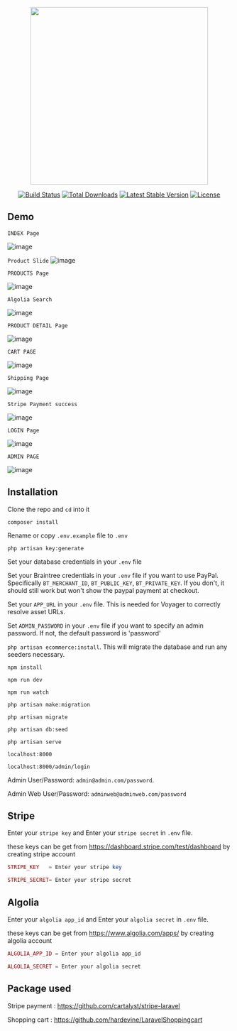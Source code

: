 <p align="center"><img src="https://res.cloudinary.com/dtfbvvkyp/image/upload/v1566331377/laravel-logolockup-cmyk-red.svg" width="400"></p>

<p align="center">
<a href="https://travis-ci.org/laravel/framework"><img src="https://travis-ci.org/laravel/framework.svg" alt="Build Status"></a>
<a href="https://packagist.org/packages/laravel/framework"><img src="https://poser.pugx.org/laravel/framework/d/total.svg" alt="Total Downloads"></a>
<a href="https://packagist.org/packages/laravel/framework"><img src="https://poser.pugx.org/laravel/framework/v/stable.svg" alt="Latest Stable Version"></a>
<a href="https://packagist.org/packages/laravel/framework"><img src="https://poser.pugx.org/laravel/framework/license.svg" alt="License"></a>
</p>

## Demo

`INDEX Page`

![image](https://user-images.githubusercontent.com/29988949/80226543-58bb9880-8601-11ea-88b9-b0c870c95f7c.png)

`Product Slide`
![image](https://user-images.githubusercontent.com/29988949/80224163-2f4d3d80-85fe-11ea-9cdb-bf67bd3dceb6.png)

`PRODUCTS Page`

![image](https://user-images.githubusercontent.com/29988949/80225185-93bccc80-85ff-11ea-80e4-dc129aecc335.png)


`Algolia Search`

![image](https://user-images.githubusercontent.com/29988949/80266763-8250e000-8652-11ea-9cac-688462fb6c0d.png)

`PRODUCT DETAIL Page`

![image](https://user-images.githubusercontent.com/29988949/80225662-34ab8780-8600-11ea-9dce-11e7ecf75ffd.png)

`CART PAGE`

![image](https://user-images.githubusercontent.com/29988949/80226203-e8ad1280-8600-11ea-81be-24419271e6ee.png)

`Shipping Page`

![image](https://user-images.githubusercontent.com/29988949/80250312-6df7ed80-8628-11ea-8faf-9ec7541c51c6.png)

`Stripe Payment success`

![image](https://user-images.githubusercontent.com/29988949/80250520-e3fc5480-8628-11ea-88af-d3b228c9a37f.png)

`LOGIN Page`

![image](https://user-images.githubusercontent.com/29988949/80223792-9c140800-85fd-11ea-995d-a39a86f7e662.png)

`ADMIN PAGE`

![image](https://user-images.githubusercontent.com/29988949/80226592-6bce6880-8601-11ea-9db3-5755162c92f5.png)







## Installation

 Clone the repo and `cd` into it

 `composer install`

 Rename or copy `.env.example` file to `.env`

 `php artisan key:generate`

 Set your database credentials in your `.env` file

 Set your Braintree credentials in your `.env` file if you want to use PayPal. Specifically `BT_MERCHANT_ID`, `BT_PUBLIC_KEY`, `BT_PRIVATE_KEY`. If you don't, it should still work but won't show the paypal payment at checkout.

 Set your `APP_URL` in your `.env` file. This is needed for Voyager to correctly resolve asset URLs.

 Set `ADMIN_PASSWORD` in your `.env` file if you want to specify an admin password. If not, the default password is 'password'

 `php artisan ecommerce:install`. This will migrate the database and run any seeders necessary. 

 `npm install`

 `npm run dev`

 `npm run watch`

 `php artisan make:migration`

 `php artisan migrate`

 `php artisan db:seed`

 `php artisan serve`

 `localhost:8000`

 `localhost:8000/admin/login`

  Admin User/Password: `admin@admin.com/password`.
  
  Admin Web User/Password: `adminweb@adminweb.com/password`

## Stripe

 Enter your `stripe key` and Enter your `stripe secret` in `.env` file.
 
 these keys can be get from https://dashboard.stripe.com/test/dashboard by creating stripe account

```php
STRIPE_KEY   = Enter your stripe key

STRIPE_SECRET= Enter your stripe secret
```

## Algolia

 Enter your `algolia app_id` and Enter your `algolia secret` in `.env` file.

 these keys can be get from https://www.algolia.com/apps/ by creating algolia account

```php
ALGOLIA_APP_ID = Enter your algolia app_id

ALGOLIA_SECRET = Enter your algolia secret
```

## Package used

 Stripe payment : https://github.com/cartalyst/stripe-laravel

 Shopping cart  : https://github.com/hardevine/LaravelShoppingcart


